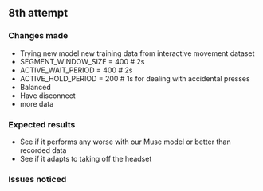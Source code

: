 
## 8th attempt

### Changes made
- Trying new model new training data from interactive movement dataset
- SEGMENT_WINDOW_SIZE = 400 # 2s
- ACTIVE_WAIT_PERIOD = 400 # 2s
- ACTIVE_HOLD_PERIOD = 200 # 1s for dealing with accidental presses
- Balanced
- Have disconnect
- more data

### Expected results
- See if it performs any worse with our Muse model or better than recorded data
- See if it adapts to taking off the headset

### Issues noticed

